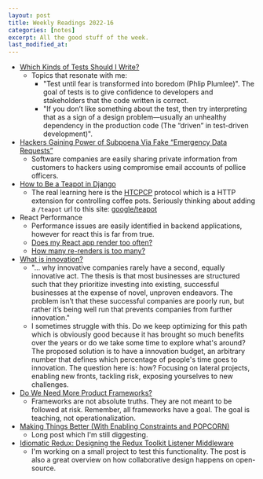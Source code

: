```yaml
---
layout: post
title: Weekly Readings 2022-16
categories: [notes]
excerpt: All the good stuff of the week.
last_modified_at:
---
```


- [Which Kinds of Tests Should I Write?](https://blog.thecodewhisperer.com/permalink/which-kinds-of-tests-should-i-write)
    - Topics that resonate with me:
        - "Test until fear is transformed into boredom (Phlip Plumlee)". The goal of tests is to give confidence to developers and stakeholders that the code written is correct.
        - "If you don’t like something about the test, then try interpreting that as a sign of a design problem—usually an unhealthy dependency in the production code (The “driven” in test-driven development)".
- [Hackers Gaining Power of Subpoena Via Fake “Emergency Data Requests”](https://krebsonsecurity.com/2022/03/hackers-gaining-power-of-subpoena-via-fake-emergency-data-requests/)
    - Software companies are easily sharing private information from customers to hackers using compromise email accounts of pollice officers.
- [How to Be a Teapot in Django](https://adamj.eu/tech/2022/04/01/how-to-be-a-teapot-in-django/)
    - The real learning here is the [HTCPCP](https://en.wikipedia.org/wiki/Hyper_Text_Coffee_Pot_Control_Protocol) protocol which is a HTTP extension for controlling coffee pots. Seriously thinking about adding a `/teapot` url to this site: <a href="https://www.google.com/teapot">google/teapot</a>
- React Performance
    - Performance issues are easily identified in backend applications, however for react this is far from true.
    - [Does my React app render too often?](https://alexsidorenko.com/blog/react-app-render-often/)
    - [How many re-renders is too many?](https://alexsidorenko.com/blog/react-how-many-rerenders/)
- [What is innovation?](https://lethain.com/what-is-innovation/)
    - "... why innovative companies rarely have a second, equally innovative act. The thesis is that most businesses are structured such that they prioritize investing into existing, successful businesses at the expense of novel, unproven endeavors. The problem isn’t that these successful companies are poorly run, but rather it’s being well run that prevents companies from further innovation."
    - I sometimes struggle with this. Do we keep optimizing for this path which is obviously good because it has brought so much benefits over the years or do we take some time to explore what's around? The proposed solution is to have a innovation budget, an arbitrary number that defines which percentage of people's time goes to innovation. The question here is: how? Focusing on lateral projects, enabling new fronts, tackling risk, exposing yourselves to new challenges.
- [Do We Need More Product Frameworks?](https://cutlefish.substack.com/p/do-we-need-more-product-frameworks?s=r)
    - Frameworks are not absolute truths. They are not meant to be followed at risk. Remember, all frameworks have a goal. The goal is teaching, not operationalization.
- [Making Things Better (With Enabling Constraints and POPCORN)](https://cutlefish.substack.com/p/making-things-better-with-enabling?s=r)
    - Long post which I'm still diggesting.
- [Idiomatic Redux: Designing the Redux Toolkit Listener Middleware](https://blog.isquaredsoftware.com/2022/03/designing-rtk-listener-middleware/)
    - I'm working on a small project to test this functionality. The post is also a great overview on how collaborative design happens on open-source.
